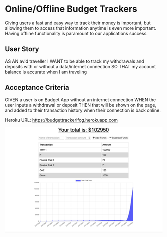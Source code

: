 # Online/Offline Budget Trackers

Giving users a fast and easy way to track their money is important, but allowing them to access that information anytime is even more important. Having offline functionality is paramount to our applications success.

## User Story

AS AN avid traveller I WANT to be able to track my withdrawals and deposits with or without a data/internet connection SO THAT my account balance is accurate when I am traveling

## Acceptance Criteria

GIVEN a user is on Budget App without an internet connection WHEN the user inputs a withdrawal or deposit THEN that will be shown on the page, and added to their transaction history when their connection is back online.

Heroku URL: https://budgettrackerlfcg.herokuapp.com

![sample img](./picture.png)
